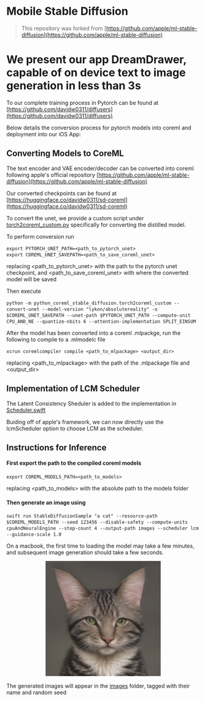 # Mobile Stable Diffusion

> This repository was forked from [https://github.com/apple/ml-stable-diffusion](https://github.com/apple/ml-stable-diffusion)

# We present our app DreamDrawer, capable of on device text to image generation in less than 3s


To our complete training process in Pytorch can be found at [https://github.com/davidw0311/diffusers](https://github.com/davidw0311/diffusers)

Below details the conversion process for pytorch models into coreml and deployment into our iOS App:

## Converting Models to CoreML

The text encoder and VAE encoder/decoder can be converted into coreml following apple's official repository [https://github.com/apple/ml-stable-diffusion](https://github.com/apple/ml-stable-diffusion)

Our converted checkpoints can be found at [https://huggingface.co/davidw0311/sd-coreml](https://huggingface.co/davidw0311/sd-coreml)

To convert the unet, we provide a custom script under [torch2coreml_custom.py](python_coreml_stable_diffusion/torch2coreml_custom.py) specifically for converting the distilled model. 

To perform conversion run

```
export PYTORCH_UNET_PATH=<path_to_pytorch_unet>
export COREML_UNET_SAVEPATH=<path_to_save_coreml_unet>
```
replacing <path_to_pytorch_unet> with the path to the pytorch unet checkpoint, and <path_to_save_coreml_unet> with where the converted model will be saved

Then execute
```
python -m python_coreml_stable_diffusion.torch2coreml_custom --convert-unet --model-version "lykon/absolutereality" -o $COREML_UNET_SAVEPATH --unet-path $PYTORCH_UNET_PATH --compute-unit CPU_AND_NE --quantize-nbits 6 --attention-implementation SPLIT_EINSUM
```

After the model has been converted into a coreml .mlpackge, run the following to compile to a .mlmodelc file

```
xcrun coremlcompiler compile <path_to_mlpackage> <output_dir>
```
replacing <path_to_mlpackage> with the path of the .mlpackage file and <output_dir> 

## Implementation of LCM Scheduler

The Latent Consistency Sheduler is added to the implementation in [Scheduler.swift](swift/StableDiffusion/pipeline/Scheduler.swift)

Buiding off of apple's framework, we can now directly use the lcmScheduler option to choose LCM as the scheduler.

## Instructions for Inference

#### First export the path to the compiled coreml models

```
export COREML_MODELS_PATH=<path_to_models>
```
replacing <path_to_models> with the absolute path to the models folder


#### Then generate an image using
```
swift run StableDiffusionSample "a cat" --resource-path $COREML_MODELS_PATH --seed 123456 --disable-safety --compute-units cpuAndNeuralEngine --step-count 4 --output-path images --scheduler lcm --guidance-scale 1.0
```

On a macbook, the first time to loading the model may take a few minutes, and subsequent image generation should take a few seconds.

<p align="center">
  <img src="images/a_cat.123456.final.png" width="300" height="300"/>
</p>

The generated images will appear in the [images](images) folder, tagged with their name and random seed